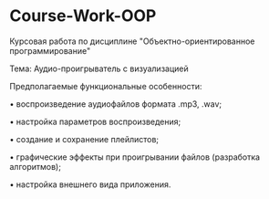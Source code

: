 # Course-Work-OOP
Курсовая работа по дисциплине "Объектно-ориентированное программирование"


Тема: Аудио-проигрыватель с визуализацией


Предполагаемые функциональные особенности: 

•	воспроизведение аудиофайлов формата .mp3, .wav;

•	настройка параметров воспроизведения;

•	создание и сохранение плейлистов;

•	графические эффекты при проигрывании файлов (разработка алгоритмов);

•	настройка внешнего вида приложения.

